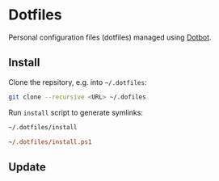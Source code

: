 # Dotfiles

Personal configuration files (dotfiles) managed using
[Dotbot](https://github.com/anishathalye/dotbot).

## Install

Clone the repsitory, e.g. into `~/.dotfiles`:

```sh
git clone --recursive <URL> ~/.dofiles
```

Run `install` script to generate symlinks:

```sh
~/.dotfiles/install
```

```ps
~/.dotfiles/install.ps1
```

## Update


